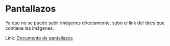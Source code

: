# Pantallazos

Ya que no se puede subir imágenes directamente, subo el link del docs que contiene las imágenes.

Link: [Documento de pantallazos](https://docs.google.com/document/d/1s0wwXmbyspXwsqKU3prUyad6LyiJZvMa5IYPC_h7FAY/edit?usp=sharing)